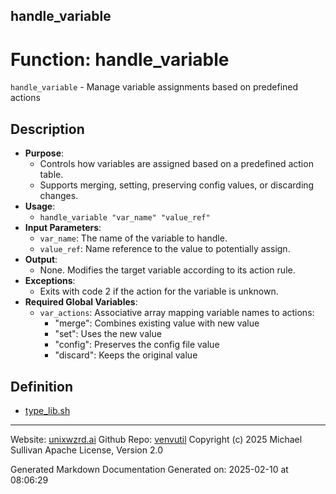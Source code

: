## handle_variable
# Function: handle_variable
`handle_variable` - Manage variable assignments based on predefined actions
## Description
- **Purpose**:
  - Controls how variables are assigned based on a predefined action table.
  - Supports merging, setting, preserving config values, or discarding changes.
- **Usage**:
  - `handle_variable "var_name" "value_ref"`
- **Input Parameters**:
  - `var_name`: The name of the variable to handle.
  - `value_ref`: Name reference to the value to potentially assign.
- **Output**:
  - None. Modifies the target variable according to its action rule.
- **Exceptions**:
  - Exits with code 2 if the action for the variable is unknown.
- **Required Global Variables**:
  - `var_actions`: Associative array mapping variable names to actions:
    - "merge": Combines existing value with new value
    - "set": Uses the new value
    - "config": Preserves the config file value
    - "discard": Keeps the original value

## Definition 

* [type_lib.sh](../type_lib_sh.md)
---

Website: [unixwzrd.ai](https://unixwzrd.ai)
Github Repo: [venvutil](https://github.com/unixwzrd/venvutil)
Copyright (c) 2025 Michael Sullivan
Apache License, Version 2.0

Generated Markdown Documentation
Generated on: 2025-02-10 at 08:06:29
